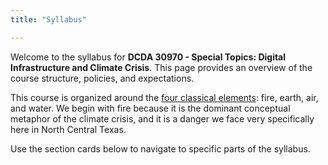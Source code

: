 ```yaml
---
title: "Syllabus"

---
```


Welcome to the syllabus for **DCDA 30970 - Special Topics: Digital Infrastructure and Climate Crisis**. This page provides an overview of the course structure, policies, and expectations.

This course is organized around the [four classical elements](https://en.wikipedia.org/wiki/Classical_element): fire, earth, air, and water. We begin with fire because it is the dominant conceptual metaphor of the climate crisis, and it is a danger we face very specifically here in North Central Texas.

Use the section cards below to navigate to specific parts of the syllabus.